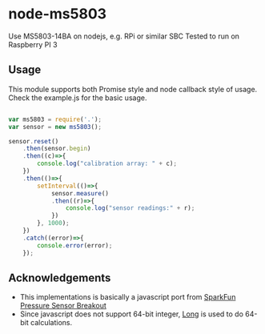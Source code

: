 # node-ms5803
Use MS5803-14BA on nodejs, e.g. RPi or similar SBC
Tested to run on Raspberry PI 3

## Usage
This module supports both Promise style and node callback style of usage. 
Check the example.js for the basic usage. 

```javascript

var ms5803 = require('.');
var sensor = new ms5803();

sensor.reset()
	.then(sensor.begin)
	.then((c)=>{
		console.log("calibration array: " + c);
	})
	.then(()=>{
		setInterval(()=>{
			sensor.measure()
			.then((r)=>{
				console.log("sensor readings:" + r);
			})
		}, 1000);
	})
	.catch((error)=>{
		console.error(error);
	});
```

## Acknowledgements
- This implementations is basically a javascript port from [SparkFun Pressure Sensor Breakout](https://github.com/sparkfun/MS5803-14BA_Breakout)
- Since javascript does not support 64-bit integer, [Long](https://www.npmjs.com/package/long) is used to do 64-bit calculations. 
